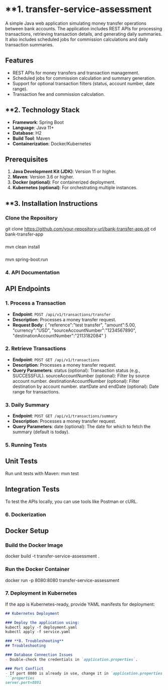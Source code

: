 # **1. transfer-service-assessment
A simple Java web application simulating money transfer operations between bank accounts.  The application includes REST APIs for processing transactions, retrieving transaction details,  and generating daily summaries. It also includes scheduled jobs for commission calculations  and daily transaction summaries.

## Features
- REST APIs for money transfers and transaction management.
- Scheduled jobs for commission calculation and summary generation.
- Support for optional transaction filters (status, account number, date range).
- Transaction fee and commission calculation.

## **2. Technology Stack
- **Framework**: Spring Boot
- **Language**: Java 11+
- **Database**: H2
- **Build Tool**: Maven
- **Containerization**: Docker/Kubernetes

## Prerequisites
1. **Java Development Kit (JDK)**: Version 11 or higher.
2. **Maven**: Version 3.6 or higher.
3. **Docker (optional)**: For containerized deployment.
4. **Kubernetes (optional)**: For orchestrating multiple instances.

## **3. Installation Instructions

### Clone the Repository
git clone https://github.com/your-repository-url/bank-transfer-app.git
cd bank-transfer-app

###
mvn clean install

### 
mvn spring-boot:run

### **4. API Documentation**

## API Endpoints

### 1. Process a Transaction
- **Endpoint**: `POST /api/v1/transactions/transfer`
- **Description**: Processes a money transfer request.
- **Request Body**:
{
    "reference":"test transfer",
    "amount":5.00,
    "currency":"USD",
    "sourceAccountNumber":"1234567890",
    "destinationAccountNumber":"2113182084"
}

### 2. Retrieve Transactions
- **Endpoint**: `POST GET /api/v1/transactions`
- **Description**: Processes a money transfer request.
- **Query Parameters**:
    status (optional): Transaction status (e.g., SUCCESSFUL).
    sourceAccountNumber (optional): Filter by source account number.
    destinationAccountNumber (optional): Filter destination by account number.
    startDate and endDate (optional): Date range for transactions.

### 3. Daily Summary
- **Endpoint**: `POST GET /api/v1/transactions/summary`
- **Description**: Processes a money transfer request.
- **Query Parameters**:
    date (optional): The date for which to fetch the summary (default is today).


### **5. Running Tests**
## Unit Tests
Run unit tests with Maven:
mvn test

## Integration Tests
To test the APIs locally, you can use tools like Postman or cURL.

### **6. Dockerization**
## Docker Setup
### Build the Docker Image
docker build -t transfer-service-assessment .
### Run the Docker Container
docker run -p 8080:8080 transfer-service-assessment

### **7. Deployment in Kubernetes**
If the app is Kubernetes-ready, provide YAML manifests for deployment:
```markdown
## Kubernetes Deployment

### Deploy the application using:
kubectl apply -f deployment.yaml
kubectl apply -f service.yaml

### **8. Troubleshooting**
## Troubleshooting

### Database Connection Issues
- Double-check the credentials in `application.properties`.

### Port Conflict
- If port 8080 is already in use, change it in `application.properties`:
```properties
server.port=8081


